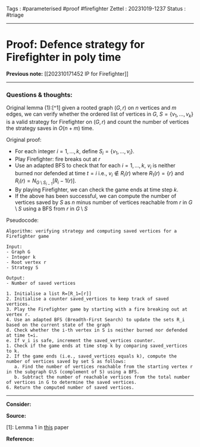 Tags : #parameterised #proof #firefighter
Zettel :  20231019-1237
Status : #triage 

-----

# Proof: Defence strategy for Firefighter in poly time

**Previous note:** [[202310171452 IP for Firefighter]]

-----

### Questions & thoughts:

Original lemma (1):[^1] given a rooted graph $(G, r)$ on $n$ vertices and $m$ edges, we can verify whether the ordered list of vertices in $G$, $S=\{v_1,\dots,v_k\}$ is a valid strategy for Firefighter on $(G, r)$ and count the number of vertices the strategy saves in $O(n+m)$ time.

Original proof:
 - For each integer $i=1, \dots, k$, define $S_i=\{v_1, \dots, v_i\}$.
 - Play Firefighter: fire breaks out at $r$
 - Use an adapted BFS to check that for each $i=1,\dots,k$, $v_i$ is neither burned nor defended at time $t=i$ i.e., $v_i\notin R_i(r)$ where $R_1(r)=\{r\}$ and $R_i(r)=N_{G\setminus S_{i-1}}[R_i-1(r)]$.
 - By playing Firefighter, we can check the game ends at time step $k$.
 - If the above has been successful, we can compute the number of vertices saved by $S$ as $n$ minus number of vertices reachable from $r$ in $G\setminus S$ using a BFS from $r$ in $G\setminus S$

Pseudocode:
```
Algorithm: verifying strategy and computing saved vertices for a Firefighter game

Input:
- Graph G
- Integer k
- Root vertex r
- Strategy S

Output:
- Number of saved vertices

1. Initialise a list R=[R_1=[r]]
2. Initialise a counter saved_vertices to keep track of saved vertices.
3. Play the Firefighter game by starting with a fire breaking out at vertex r.
4. Use an adapted BFS (Breadth-First Search) to update the sets R_i based on the current state of the graph
d. Check whether the i-th vertex in S is neither burned nor defended at time t=i.
e. If v_i is safe, increment the saved_vertices counter.
1. Check if the game ends at time step k by comparing saved_vertices to k.
2. If the game ends (i.e., saved_vertices equals k), compute the number of vertices saved by set S as follows:
   a. Find the number of vertices reachable from the starting vertex r in the subgraph G\S (complement of S) using a BFS.
   b. Subtract the number of reachable vertices from the total number of vertices in G to determine the saved vertices.
6. Return the computed number of saved vertices.

```



-----
 
**Consider:**


**Source:** 

[1]: Lemma 1 in [this](https://doi.org/10.1016/j.tcs.2015.11.024) paper


**Reference:** 

